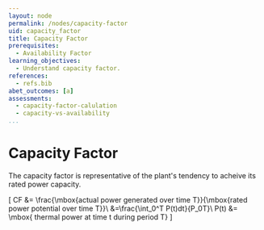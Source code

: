 ```yaml
---
layout: node
permalink: /nodes/capacity-factor
uid: capacity_factor
title: Capacity Factor
prerequisites:
  - Availability Factor
learning_objectives:
  - Understand capacity factor.
references:
  - refs.bib
abet_outcomes: [a]
assessments:
  - capacity-factor-calulation
  - capacity-vs-availability
...
```


# Capacity Factor 

The capacity factor is representative of the plant's tendency to acheive its rated power capacity.

\[
CF &= \frac{\mbox{actual power generated over time T}}{\mbox{rated power potential over time T}}\\
   &=\frac{\int_0^T P(t)dt}{P_0T}\\
P(t) &= \mbox{ thermal power at time t during period T}
\]
